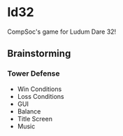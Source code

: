 # ld32
CompSoc's game for Ludum Dare 32!

## Brainstorming
### Tower Defense

- Win Conditions
- Loss Conditions
- GUI
- Balance
- Title Screen
- Music